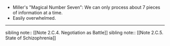 - Miller's "Magical Number Seven": We can only process about 7 pieces of information at a time.
- Easily overwhelmed.
---
sibling note:: [[Note 2.C.4. Negotiation as Battle]]
sibling note:: [[Note 2.C.5. State of Schizophrenia]]